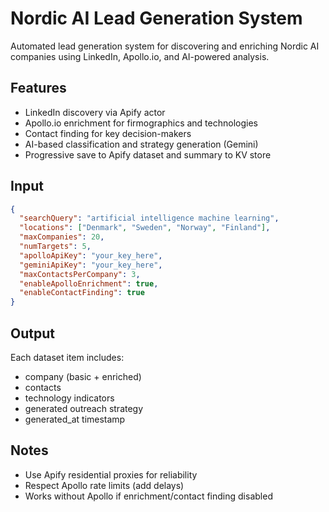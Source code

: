 # Nordic AI Lead Generation System

Automated lead generation system for discovering and enriching Nordic AI companies using LinkedIn, Apollo.io, and AI-powered analysis.

## Features

- LinkedIn discovery via Apify actor
- Apollo.io enrichment for firmographics and technologies
- Contact finding for key decision-makers
- AI-based classification and strategy generation (Gemini)
- Progressive save to Apify dataset and summary to KV store

## Input

```json
{
  "searchQuery": "artificial intelligence machine learning",
  "locations": ["Denmark", "Sweden", "Norway", "Finland"],
  "maxCompanies": 20,
  "numTargets": 5,
  "apolloApiKey": "your_key_here",
  "geminiApiKey": "your_key_here",
  "maxContactsPerCompany": 3,
  "enableApolloEnrichment": true,
  "enableContactFinding": true
}
```

## Output

Each dataset item includes:
- company (basic + enriched)
- contacts
- technology indicators
- generated outreach strategy
- generated_at timestamp

## Notes

- Use Apify residential proxies for reliability
- Respect Apollo rate limits (add delays)
- Works without Apollo if enrichment/contact finding disabled